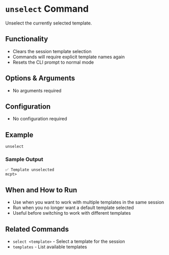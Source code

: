# `unselect` Command

Unselect the currently selected template.

## Functionality
- Clears the session template selection
- Commands will require explicit template names again
- Resets the CLI prompt to normal mode

## Options & Arguments
- No arguments required

## Configuration
- No configuration required

## Example
```
unselect
```

### Sample Output
```
✅ Template unselected
mcpt>
```

## When and How to Run
- Use when you want to work with multiple templates in the same session
- Run when you no longer want a default template selected
- Useful before switching to work with different templates

## Related Commands
- `select <template>` - Select a template for the session
- `templates` - List available templates
